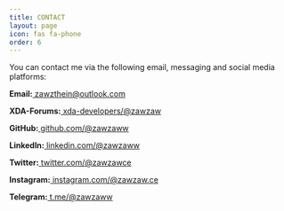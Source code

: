 ```yaml
---
title: CONTACT
layout: page
icon: fas fa-phone
order: 6
---
```


<p>You can contact me via the following email, messaging and social media platforms:</p>
<p><b>Email:</b><a href="mailto:zawzthein@outlook.com"> zawzthein@outlook.com</a></p>
<p><b>XDA-Forums:</b><a href="https://forum.xda-developers.com/member.php?u=7581611"> xda-developers/@zawzaw</a></p>
<p><b>GitHub:</b><a href="https://github.com/zawzaww"> github.com/@zawzaww</a></p>
<p><b>LinkedIn:</b><a href="https://www.linkedin.com/in/zawzaww"> linkedin.com/@zawzaww </a></p>
<p><b>Twitter:</b><a href="https://twitter.com/zawzawce"> twitter.com/@zawzawce</a></p>
<p><b>Instagram:</b><a href="https://www.instagram.com/zawzaw.ce"> instagram.com/@zawzaw.ce</a></p>
<p><b>Telegram:</b><a href="https://t.me/zawzaww"> t.me/@zawzaww</a></p>
